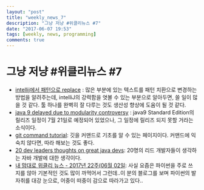 ```yaml
---
layout: "post"
title: "weekly_news_7"
description: "그냥 저냥 #위클리뉴스 #7"
date: "2017-06-07 19:53"
tags: [weekly, news, programming]
comments: true
---
```


# 그냥 저냥 #위클리뉴스 #7

* [intellij에서 패턴으로 replace](http://jojoldu.tistory.com/160) : 많은 부분에 있는 텍스트를 패턴 치환으로 변경하는 방법을 알려주는데, intelliJ의 강력함을 엿볼 수 있는 부분으로 알아두면, 쓸 일이 많을 것 같다. 툴 하나를 완벽히 잘 다루는 것도 생산성 향상에 도움이 될 것 같다.
* [java 9 delayed due to modularity controversy](http://www.infoworld.com/article/3198912/java/java-9-delayed-due-to-modularity-controversy.html) : java9 Standard Edition의 릴리즈 일정이 7월 21일로 예정되어 있었으나, 그 일정에 릴리즈 되지 못할 거라는 소식이다.
* [git command tutorial](https://examples.javacodegeeks.com/software-development/git/git-commands-tutorial/): 깃을 커맨드로 기초를 알 수 있는 페이지이다. 커맨드에 익숙치 않다면, 따라 해보는 것도 좋다.
* [20 dev leaders thoughts on great java devs](https://dzone.com/articles/20-dev-leaders-thoughts-on-great-java-devs): 20명의 리드 개발자들이 생각하는 자바 개발에 대한 생각이다.
* [내 맘대로 위클리 뉴스 - 2017년 22주(06월 02일](http://www.sangkon.com/2017/06/05/sigamdream_weekly_2017_22/): 사실 요즘은 파이썬을 주로 쓰지를 않아 기본적인 것도 많이 까먹어서 그런데..이 분의 블로그를 보며 파이썬의 발자취를 대강 눈으로, 어중이 떠중이 감으로 따라가고 있다..
